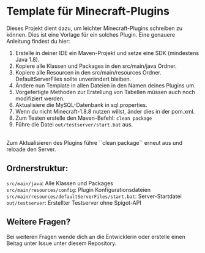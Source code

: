 # Template für Minecraft-Plugins
Dieses Projekt dient dazu, um leichter Minecraft-Plugins schreiben zu können. Dies ist eine Vorlage für ein solches Plugin. Eine genauere Anleitung findest du hier:

1. Erstelle in deiner IDE ein Maven-Projekt und setze eine SDK (mindestens Java 1.8).
2. Kopiere alle Klassen und Packages in den src/main/java Ordner.
3. Kopiere alle Resourcen in den src/main/resources Ordner. DefaultServerFiles sollte unverändert bleiben.
4. Ändere nun Template in allen Dateien in den Namen deines Plugins um.
5. Vorgefertigte Methoden zur Erstellung von Tabellen müssen auch noch modifiziert werden.
6. Aktualisiere die MySQL-Datenbank in sql.properties.
7. Wenn du nicht Minecraft-1.8.8 nutzen willst, änder dies in der pom.xml.
8. Zum Testen erstelle den Maven-Befehl: ``clean package``
9. Führe die Datei ``out/testserver/start.bat`` aus.
<br>
Zum Aktualisieren des Plugins führe ``clean package`` erneut aus und reloade den Server.

Ordnerstruktur:
- 
``src/main/java``: Alle Klassen und Packages <br>
``src/main/resources/config``: Plugin Konfigurationsdateien <br>
``src/main/resources/defaultServerFiles/start.bat``: Server-Startdatei <br>
``out/testserver``: Erstellter Testserver ohne Spigot-API


Weitere Fragen?
-

Bei weiteren Fragen wende dich an die Entwicklerin oder erstelle einen Beitag unter Issue unter diesem Repository.
